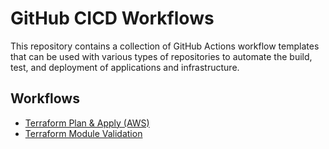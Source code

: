 # GitHub CICD Workflows

This repository contains a collection of GitHub Actions workflow templates that can be used with various types of repositories to automate the build, test, and deployment of applications and infrastructure.

## Workflows

- [Terraform Plan & Apply (AWS)](./docs/terraform-plan-and-apply-aws.md)
- [Terraform Module Validation](./docs/terraform-module-validation.md)
